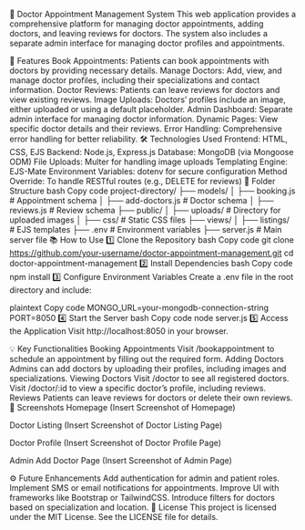 🏥 Doctor Appointment Management System
This web application provides a comprehensive platform for managing doctor appointments, adding doctors, and leaving reviews for doctors. The system also includes a separate admin interface for managing doctor profiles and appointments.

🚀 Features
Book Appointments: Patients can book appointments with doctors by providing necessary details.
Manage Doctors: Add, view, and manage doctor profiles, including their specializations and contact information.
Doctor Reviews: Patients can leave reviews for doctors and view existing reviews.
Image Uploads: Doctors’ profiles include an image, either uploaded or using a default placeholder.
Admin Dashboard: Separate admin interface for managing doctor information.
Dynamic Pages: View specific doctor details and their reviews.
Error Handling: Comprehensive error handling for better reliability.
🛠️ Technologies Used
Frontend: HTML, CSS, EJS
Backend: Node.js, Express.js
Database: MongoDB (via Mongoose ODM)
File Uploads: Multer for handling image uploads
Templating Engine: EJS-Mate
Environment Variables: dotenv for secure configuration
Method Override: To handle RESTful routes (e.g., DELETE for reviews)
📁 Folder Structure
bash
Copy code
project-directory/
├── models/
│   ├── booking.js          # Appointment schema
│   ├── add-doctors.js      # Doctor schema
│   ├── reviews.js          # Review schema
├── public/
│   ├── uploads/            # Directory for uploaded images
│   ├── css/                # Static CSS files
├── views/
│   ├── listings/           # EJS templates
├── .env                    # Environment variables
├── server.js               # Main server file
📚 How to Use
1️⃣ Clone the Repository
bash
Copy code
git clone https://github.com/your-username/doctor-appointment-management.git
cd doctor-appointment-management
2️⃣ Install Dependencies
bash
Copy code
npm install
3️⃣ Configure Environment Variables
Create a .env file in the root directory and include:

plaintext
Copy code
MONGO_URL=your-mongodb-connection-string
PORT=8050
4️⃣ Start the Server
bash
Copy code
node server.js
5️⃣ Access the Application
Visit http://localhost:8050 in your browser.

💡 Key Functionalities
Booking Appointments
Visit /bookappointment to schedule an appointment by filling out the required form.
Adding Doctors
Admins can add doctors by uploading their profiles, including images and specializations.
Viewing Doctors
Visit /doctor to see all registered doctors.
Visit /doctor/:id to view a specific doctor’s profile, including reviews.
Reviews
Patients can leave reviews for doctors or delete their own reviews.
🎨 Screenshots
Homepage
(Insert Screenshot of Homepage)

Doctor Listing
(Insert Screenshot of Doctor Listing Page)

Doctor Profile
(Insert Screenshot of Doctor Profile Page)

Admin Add Doctor Page
(Insert Screenshot of Admin Page)

⚙️ Future Enhancements
Add authentication for admin and patient roles.
Implement SMS or email notifications for appointments.
Improve UI with frameworks like Bootstrap or TailwindCSS.
Introduce filters for doctors based on specialization and location.
📜 License
This project is licensed under the MIT License. See the LICENSE file for details.

